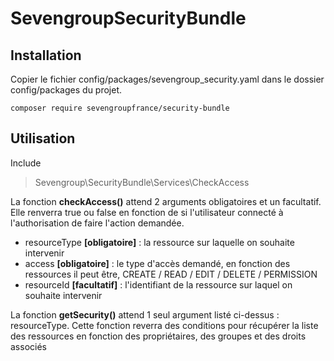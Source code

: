 # SevengroupSecurityBundle

## Installation

Copier le fichier config/packages/sevengroup_security.yaml dans le dossier config/packages du projet.


```shell
composer require sevengroupfrance/security-bundle
```

## Utilisation

Include 
> Sevengroup\SecurityBundle\Services\CheckAccess

La fonction **checkAccess()** attend 2 arguments obligatoires et un facultatif. Elle renverra true ou false en fonction de si l'utilisateur connecté à l'authorisation de faire l'action demandée.

- resourceType **[obligatoire]** : la ressource sur laquelle on souhaite intervenir
- access **[obligatoire]** : le type d'accès demandé, en fonction des ressources il peut être, CREATE / READ / EDIT / DELETE / PERMISSION
- resourceId **[facultatif]** : l'identifiant de la ressource sur laquel on souhaite intervenir

La fonction **getSecurity()** attend 1 seul argument listé ci-dessus : resourceType. Cette fonction reverra des conditions pour récupérer la liste des ressources en fonction des propriétaires, des groupes et des droits associés